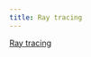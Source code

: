 ```yaml
---
title: Ray tracing
---
```


[Ray tracing][nvidia]

[nvidia]: https://developer.nvidia.com/rtx/raytracing
